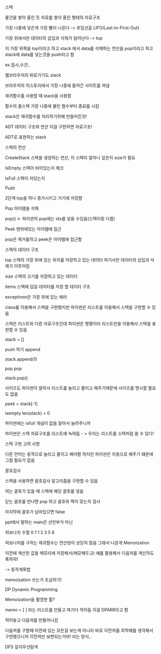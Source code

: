 스택

물건을 쌓아 올린 듯 자료를 쌓아 올린 형태의 자료구조

가장 나중에 넣은게 가장 빨리 나온다 -> 후입선출 LIFO(Last-In-First-Out)

가장 위에서만 데이터의 삽입과 삭제가 일어난다 -> top

이 가장 위쪽을 top이라고 하고 stack 에서 data를 삭제하는 연산을  pop이라고 하고 stack에 data를 넣는것을 push라고 함

ex.접시,수건..

웹브라우저의 뒤로가기도 stack

브라우저의 히스토리에서 가장 나중에 들어간 사이트를 꺼냄

재귀함수를 사용할 때 stack을 사용함

함수의 콜스택 가장 나중에 불린 함수부터 종료를 시킴

stack은 재귀함수를 처리하기위해 만들어진것!

ADT 데이터 구조와 연산 이걸 구현하면 자료구조!

ADT로 표현하는 stack



스택의 연산

CreateStack 스택을 생성하는 연산, 이 스택이 얼마나 깊은지 size가 필요 

IsEmpty 스택이 비어있는지 체크

IsFull  스택이 차있는지

Push 

2단계 top을 하나 증가시키고 거기에 저장함

Pop 아이템을 삭제

pop() <- 파이썬의 pop에는 idx를 넣을 수있음(스택이랑 다름)

Peek 맨위에있는 아이템에 접근

pop은 제거를하고 peek은 아이템에 접근함



스택의 데이터 구조

top 스택의 가장 위에 있는 위치를 저장하고 있는 데이터 여기서만 데이터의 삽입과 삭제가 이루어짐

size 스택의 크기를 저장하고 있는 데이터

items 스택에 담길 데이터를 저장 할 데이터 구조



exceptinon은 가장 위에 있는 에러



class를 이용해서 스택을 구현했지만 파이썬은 리스트를 이용해서 스택을 구현할 수 있음

스택은 리스트와 다른 자료구조인데 파이썬은 짱짱이라 리스트만을 이용해서 스택을 표현할 수 있음

stack = []

push 하기 append

stack.append(1)

pop pop

stack.pop()

사이즈도 파이썬이 알아서 리스트를 늘리고 줄이고 해주기때문에 사이즈를 명시할 필요도 없음

peek = stack[-1]

isempty len(stack) = 0

파이썬에는 isfull 개념이 없음 알아서 늘려주니까 

파이썬은 스택 자료구조를 리스트에 녹여둠 - > 우리는 리스트를 스택처럼 쓸 수 있다!



스택 구현 고려 사항

다른 언어는 동적으로 늘리고 줄이고 해야함 하지만 파이썬은 자동으로 해주기 떄문애 그럴 필요가 없음

괄호검사

스택을 사용하면 괄호검사 알고리즘을 구현할 수 있음

여는 괄호가 있을 때 스택에 해당 괄호를 넣음

닫는 괄호를 만나면 pop 하고 괄호와 짝이 맞는지 검사

마지막에 괄호가 남아있으면 false

ppt에서 말하는 main은 선언부가 아닌



피보나치 수열 0 1 1 2 3 5 8

피보나치를 구하는 재귀함수는 연산양이 상당히 많음 그래서 나온게 Memoization

이전에 계산한 값을 메모리에 저장해서(메모해두고) 얘를 활용해서 다음꺼를 계산하도록하자!

-> 동적계획법

memoization 쓰는거 조심하기!

DP Dynamic Programming

Memoization을 활영한 툴?

memo = [  ] 라는 리스트를 만들고 여기다 적어둠 이걸 DPARR라고 함

적어놓고 다음꺼를 만들어나감

다음꺼를 구할때 이전에 있는 모든걸 보는게 아니라 바로 이전꺼를 최적해를 생각해서 구현했으니까 이전꺼만 보면되는거야! 라는 방식..



DFS 깊이우선탐색





